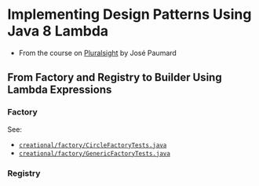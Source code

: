 # Implementing Design Patterns Using Java 8 Lambda

- From the course on [Pluralsight](https://app.pluralsight.com/library/courses/implementing-design-patterns-java-8-lambda-expression/) by José Paumard

## From Factory and Registry to Builder Using Lambda Expressions

### Factory

See:

- [`creational/factory/CircleFactoryTests.java`](src/test/java/com/jashburn/designpatterns/creational/factory/CircleFactoryTests.java)
- [`creational/factory/GenericFactoryTests.java`](src/test/java/com/jashburn/designpatterns/creational/factory/GenericFactoryTests.java)

### Registry
